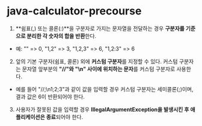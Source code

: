 # java-calculator-precourse
1. **쉼표(,) 또는 콜론(:)**을 구분자로 가지는 문자열을 전달하는 경우 **구분자를 기준으로 분리한 각 숫자의 합을 반환**한다.
  - 예: "" => 0, "1,2" => 3, "1,2,3" => 6, "1,2:3" => 6
2. 앞의 기본 구분자(쉼표, 콜론) 외에 **커스텀 구분자**를 지정할 수 있다. 커스텀 구분자는 문자열 앞부분의 **"//"와 "\n" 사이에 위치하는 문자**를 커스텀 구분자로 사용한다.
  - 예를 들어 "//;\n1;2;3"과 같이 값을 입력할 경우 커스텀 구분자는 세미콜론(;)이며, 결과 값은 6이 반환되어야 한다.
3. 사용자가 잘못된 값을 입력할 경우 **IllegalArgumentException을 발생시킨 후 애플리케이션은 종료**되어야 한다.
